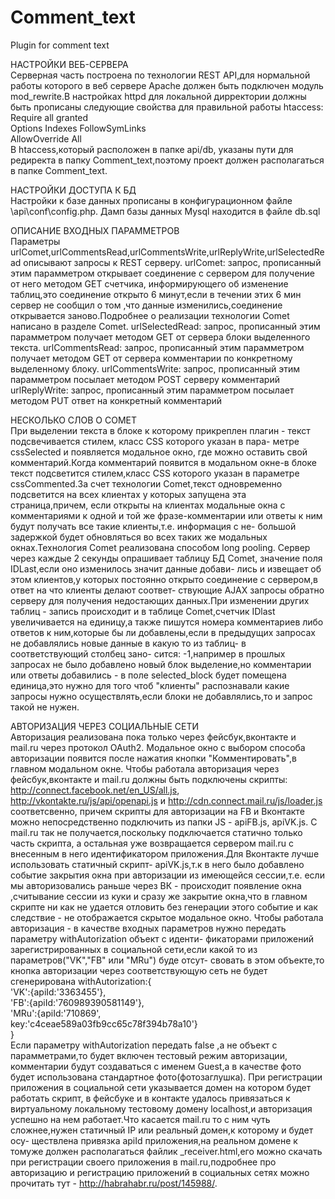 Comment_text
============

Plugin for comment text

НАСТРОЙКИ ВЕБ-СЕРВЕРА<br>
Серверная часть построена по технологии REST API,для нормальной работы которого в веб сервере Apache должен быть 
подключен модуль mod_rewrite.В настройках httpd для локальной дирректории должны быть прописаны следующие свойства для 
правильной работы htaccess:<br>
  Require all granted<br>
  Options Indexes FollowSymLinks<br>
  AllowOverride All<br>
В htaccess,который расположен в папке api/db, указаны пути для редиректа в папку Comment_text,поэтому проект должен 
располагаться в папке Comment_text.

НАСТРОЙКИ ДОСТУПА К БД<br>
Настройки к базе данных прописаны в конфигурационном файле \api\conf\config.php. Дамп базы данных Mysql находится в файле 
db.sql

ОПИСАНИЕ ВХОДНЫХ ПАРАММЕТРОВ<br>
Параметры urlComet,urlCommentsRead,urlCommentsWrite,urlReplyWrite,urlSelectedRead описывают запросы к REST серверу.
urlComet: запрос, прописанный этим парамметром открывает соединение с сервером для получение от него методом GET счетчика,
информирующего об изменение таблиц,это соединение открыто 6 минут,если в течении этих 6 мин сервер не сообщил о том ,что 
данные изменились,соединение открывается заново.Подробнее о реализации технологии Comet написано в разделе Comet.
urlSelectedRead: запрос, прописанный этим парамметром получает методом GET от сервера блоки выделенного текста.
urlCommentsRead: запрос, прописанный этим парамметром получает методом GET от сервера комментарии по конкретному выделенному блоку.
urlCommentsWrite: запрос, прописанный этим парамметром посылает методом POST серверу комментарий
urlReplyWrite: запрос, прописанный этим парамметром посылает методом PUT ответ на конкретный комментарий

НЕСКОЛЬКО СЛОВ О COMET<br>
При выделении текста в блоке к которому прикреплен плагин - текст подсвечивается стилем, класс CSS которого указан в пара-
метре cssSelected и появляется модальное окно, где можно оставить свой комментарий.Когда комментарий появится в модальном
окне-в блоке текст подсветится стилем,класс CSS которого указан в параметре cssCommented.За счет технологии Comet,текст 
одновременно подсветится на всех клиентах у которых запущена эта страница,причем, если открыты на клиентах модальные окна 
с комментариями к одной и той же фразе-комментарии или ответы к ним будут получать все такие клиенты,т.е. информация с не-
большой задержкой будет обновляться во всех таких же модальных окнах.Технология Comet реализована способом long pooling.
Сервер через каждые 2 секунды опрашивает таблицу БД Comet, значение поля IDLast,если оно изменилось значит данные добави-
лись и извещает об этом клиентов,у которых постоянно открыто соединение с сервером,в ответ на что клиенты делают соответ-
ствующие AJAX запросы обратно серверу для получения недостающих данных.При изменении других таблиц - запись происходит и
в таблице Comet,счетчик IDlast увеличивается на единицу,а также пишутся номера комментариев либо ответов к ним,которые бы
ли добавлены,если в предыдущих запросах не добавлялись новые данные в какую то из таблиц- в соответствующий столбец зано-
сится:  -1,например в прошлых запросах не было добавлено новый блок выделение,но комментарии или ответы добавились - в 
поле selected_block будет помещена единица,это нужно для того чтоб "клиенты" распознавали какие 
запросы нужно осуществлять,если блоки не добавлялись,то и запрос такой не нужен.

АВТОРИЗАЦИЯ ЧЕРЕЗ СОЦИАЛЬНЫЕ СЕТИ<br>
Авторизация реализована пока только через фейсбук,вконтакте и mail.ru через протокол OAuth2.
Модальное окно с выбором способа авторизации появится после нажатия кнопки "Комментировать",в главном модальном окне.
Чтобы работала авторизация через фейсбук,вконтакте и mail.ru должны быть подключены скрипты:
http://connect.facebook.net/en_US/all.js, http://vkontakte.ru/js/api/openapi.js и http://cdn.connect.mail.ru/js/loader.js
соответсвенно, причем скрипты для авторизации на FB и Вконтакте можно непосредственно подключить из папки JS - apiFB.js, 
apiVK.js. С mail.ru так не получается,поскольку подключается статично только часть скрипта, а остальная уже возвращается 
сервером mail.ru с внесенным в него идентификатором приложения.Для Вконтакте лучше использовать статичный скрипт-
apiVK.js,т.к в него было добавлено событие закрытия окна при авторизации из имеющейся сессии,т.е. если мы авторизовались 
раньше через ВК - происходит появление окна ,считывание сессии из куки и сразу же закрытие окна,что в главном скрипте ни
как не удается отловить без генерации этого событие и как следствие - не отображается скрытое модальное окно.
Чтобы работала авторизация - в качестве входных параметров нужно передать параметру withAutorization объект с иденти-
фикаторами приложений зарегистрированных в социальной сети,если какой то из параметров("VK","FB" или "MRu") буде отсут-
свовать в этом объекте,то кнопка авторизации через соответствующую сеть не будет сгенерирована
withAutorization:{<br>
					'VK':{apiId:'3363455'},<br>
					'FB':{apiId:'760989390581149'},<br>
					'MRu':{apiId:'710869',<br>
						  key:'c4ceae589a03fb9cc65c78f394b78a10'}<br>
				}<br>
Если параметру withAutorization передать false ,а не объект с парамметрами,то будет включен тестовый режим авторизации,
комментарии будут создаваться с именем Guest,а в качестве фото будет использована стандартное фото(фотозаглушка).
При регистрации приложения в социальной сети указывается домен на котором будет работать скрипт,
в фейсбуке и в контакте удалось привязаться к виртуальному локальному тестовому домену localhost,и авторизация успешно 
на нем работает.Что касается mail.ru то с ним чуть сложнее,нужен статичный IP или реальный домен,к которому и будет осу-
ществлена привязка apiId приложения,на реальном домене к томуже должен располагаться файлик _receiver.html,его можно 
скачать при регистрации своего приложения в mail.ru,подробнее про авторизацию и регистрацию приложений в социальных сетях 
можно прочитать тут - http://habrahabr.ru/post/145988/.
